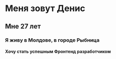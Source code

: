 # Меня зовут Денис

## Мне 27 лет

### Я живу в Молдове, в городе Рыбница

#### Хочу стать успешным Фронтенд разработчиком
